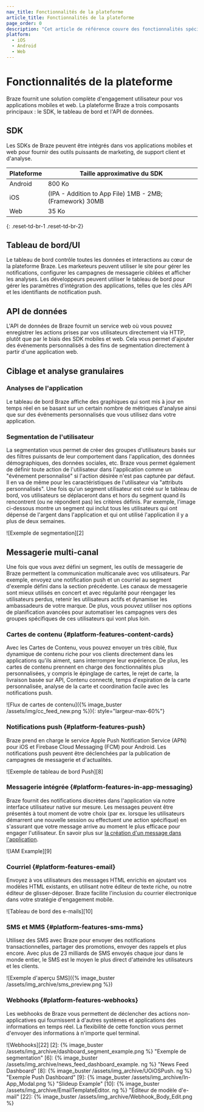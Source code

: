```yaml
---
nav_title: Fonctionnalités de la plateforme
article_title: Fonctionnalités de la plateforme
page_order: 0
description: "Cet article de référence couvre des fonctionnalités spécifiques de la plate-forme, y compris les tailles du SDK, l'interface utilisateur du tableau de bord, la messagerie multi-canaux et bien plus encore."
platform:
  - iOS
  - Android
  - Web
---
```


# Fonctionnalités de la plateforme

Braze fournit une solution complète d'engagement utilisateur pour vos applications mobiles et web. La plateforme Braze a trois composants principaux : le SDK, le tableau de bord et l'API de données.

## SDK

Les SDKs de Braze peuvent être intégrés dans vos applications mobiles et web pour fournir des outils puissants de marketing, de support client et d'analyse.

| Plateforme | Taille approximative du SDK                              |
| ---------- | -------------------------------------------------------- |
| Android    | 800 Ko                                                   |
| iOS        | (IPA - Addition to App File) 1MB - 2MB; (Framework) 30MB |
| Web        | 35 Ko                                                    |
{: .reset-td-br-1 .reset-td-br-2}

## Tableau de bord/UI

Le tableau de bord contrôle toutes les données et interactions au cœur de la plateforme Braze. Les marketeurs peuvent utiliser le site pour gérer les notifications, configurer les campagnes de messagerie ciblées et afficher les analyses. Les développeurs peuvent utiliser le tableau de bord pour gérer les paramètres d'intégration des applications, telles que les clés API et les identifiants de notification push.

## API de données

L'API de données de Braze fournit un service web où vous pouvez enregistrer les actions prises par vos utilisateurs directement via HTTP, plutôt que par le biais des SDK mobiles et web. Cela vous permet d'ajouter des événements personnalisés à des fins de segmentation directement à partir d'une application web.

## Ciblage et analyse granulaires

### Analyses de l'application
Le tableau de bord Braze affiche des graphiques qui sont mis à jour en temps réel en se basant sur un certain nombre de métriques d'analyse ainsi que sur des événements personnalisés que vous utilisez dans votre application.

### Segmentation de l'utilisateur

La segmentation vous permet de créer des groupes d'utilisateurs basés sur des filtres puissants de leur comportement dans l'application, des données démographiques, des données sociales, etc. Braze vous permet également de définir toute action de l'utilisateur dans l'application comme un "événement personnalisé" si l'action désirée n'est pas capturée par défaut. Il en va de même pour les caractéristiques de l'utilisateur via "attributs personnalisés". Une fois qu'un segment utilisateur est créé sur le tableau de bord, vos utilisateurs se déplaceront dans et hors du segment quand ils rencontrent (ou ne répondent pas) les critères définis. Par exemple, l'image ci-dessous montre un segment qui inclut tous les utilisateurs qui ont dépensé de l'argent dans l'application et qui ont utilisé l'application il y a plus de deux semaines.

!\[Exemple de segmentation\]\[2\]

## Messagerie multi-canal

Une fois que vous avez défini un segment, les outils de messagerie de Braze permettent la communication multicanale avec vos utilisateurs. Par exemple, envoyez une notification push et un courriel au segment d'exemple défini dans la section précédente. Les canaux de messagerie sont mieux utilisés en concert et avec régularité pour réengager les utilisateurs perdus, retenir les utilisateurs actifs et dynamiser les ambassadeurs de votre marque. De plus, vous pouvez utiliser nos options de planification avancées pour automatiser les campagnes vers des groupes spécifiques de ces utilisateurs qui vont plus loin.

### Cartes de contenu {#platform-features-content-cards}

Avec les Cartes de Contenu, vous pouvez envoyer un très ciblé, flux dynamique de contenu riche pour vos clients directement dans les applications qu'ils aiment, sans interrompre leur expérience. De plus, les cartes de contenu prennent en charge des fonctionnalités plus personnalisées, y compris le épinglage de cartes, le rejet de carte, la livraison basée sur API, Contenu connecté, temps d'expiration de la carte personnalisée, analyse de la carte et coordination facile avec les notifications push.

![Flux de cartes de contenu]({% image_buster /assets/img/cc_feed_new.png %}){: style="largeur-max-60%"}

### Notifications push {#platform-features-push}

Braze prend en charge le service Apple Push Notification Service (APN) pour iOS et Firebase Cloud Messaging (FCM) pour Android. Les notifications push peuvent être déclenchées par la publication de campagnes de messagerie et d'actualités.

!\[Exemple de tableau de bord Push\]\[8\]

### Messagerie intégrée {#platform-features-in-app-messaging}

Braze fournit des notifications discrètes dans l'application via notre interface utilisateur native sur mesure. Les messages peuvent être présentés à tout moment de votre choix (par ex. lorsque les utilisateurs démarrent une nouvelle session ou effectuent une action spécifique) en s'assurant que votre message arrive au moment le plus efficace pour engager l'utilisateur. En savoir plus sur [la création d'un message dans l'application][13].

!\[IAM Example\]\[9\]

### Courriel {#platform-features-email}

Envoyez à vos utilisateurs des messages HTML enrichis en ajoutant vos modèles HTML existants, en utilisant notre éditeur de texte riche, ou notre éditeur de glisser-déposer. Braze facilite l'inclusion du courrier électronique dans votre stratégie d'engagement mobile.

!\[Tableau de bord des e-mails\]\[10\]

### SMS et MMS {#platform-features-sms-mms}

Utilisez des SMS avec Braze pour envoyer des notifications transactionnelles, partager des promotions, envoyer des rappels et plus encore. Avec plus de 23 milliards de SMS envoyés chaque jour dans le monde entier, le SMS est le moyen le plus direct d'atteindre les utilisateurs et les clients.

![Exemple d'aperçu SMS]({% image_buster /assets/img_archive/sms_preview.png %})

### Webhooks {#platform-features-webhooks}

Les webhooks de Braze vous permettent de déclencher des actions non-applicatives qui fournissent à d'autres systèmes et applications des informations en temps réel. La flexibilité de cette fonction vous permet d'envoyer des informations à n'importe quel terminal.

!\[Webhooks\]\[22\]
[2]: {% image_buster /assets/img_archive/dashboard_segment_example.png %} "Exemple de segmentation" [6]: {% image_buster /assets/img_archive/news_feed_dashboard_example. ng %} "News Feed Dashboard" [8]: {% image_buster /assets/img_archive/UOiOSPush. ng %} "Exemple Push Dashboard" [9]: {% image_buster /assets/img_archive/In-App_Modal.png %} "Slideup Example" [10]: {% image_buster /assets/img_archive/EmailTemplateEditor. ng %} "Éditeur de modèle d'e-mail" [22]: {% image_buster /assets/img_archive/Webhook_Body_Edit.png %}

[13]: {{site.baseurl}}/user_guide/message_building_by_channel/in-app_messages/create/#creating-an-in-app-message
